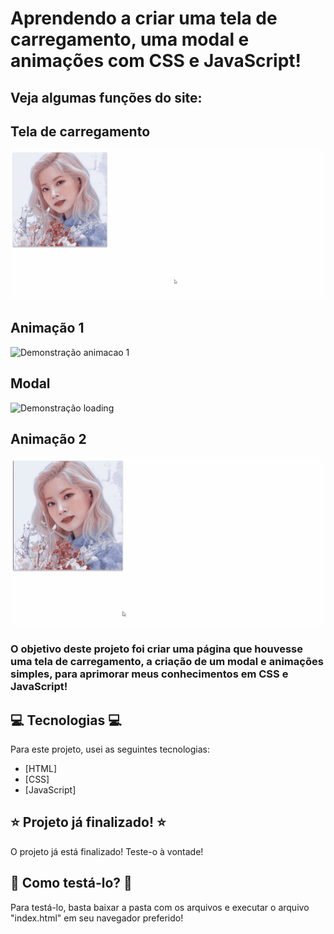 # Aprendendo a criar uma tela de carregamento, uma modal e animações com CSS e JavaScript!

## Veja algumas funções do site:

## Tela de carregamento

![Demonstração loading](https://github.com/LeoHPC/Loading-Modal-e-Animacoes/blob/main/Conte%C3%BAdo/demonstra%C3%A7%C3%B5es/demonstra%C3%A7%C3%A3o_loading.gif)

## Animação 1

![Demonstração animacao 1](https://github.com/LeoHPC/Loading-Modal-e-Animacoes/blob/main/Conte%C3%BAdo/demonstra%C3%A7%C3%B5es/demonstra%C3%A7%C3%A3o_animacao_1.gif)

## Modal

![Demonstração loading](https://github.com/LeoHPC/Loading-Modal-e-Animacoes/blob/main/Conte%C3%BAdo/demonstra%C3%A7%C3%B5es/demonstra%C3%A7%C3%A3o_modal.gif)

## Animação 2

![Demonstração animacao 2](https://github.com/LeoHPC/Loading-Modal-e-Animacoes/blob/main/Conte%C3%BAdo/demonstra%C3%A7%C3%B5es/demonstra%C3%A7%C3%A3o_animacao_2.gif)

### O objetivo deste projeto foi criar uma página que houvesse uma tela de carregamento, a criação de um modal e animações simples, para aprimorar meus conhecimentos em CSS e JavaScript!

## :computer: Tecnologias :computer:

Para este projeto, usei as seguintes tecnologias:

- [HTML]
- [CSS]
- [JavaScript]

## :star: Projeto já finalizado! :star:

O projeto já está finalizado! Teste-o à vontade!

## :iphone: Como testá-lo? :iphone:

Para testá-lo, basta baixar a pasta com os arquivos e executar o arquivo "index.html" em seu navegador preferido!
